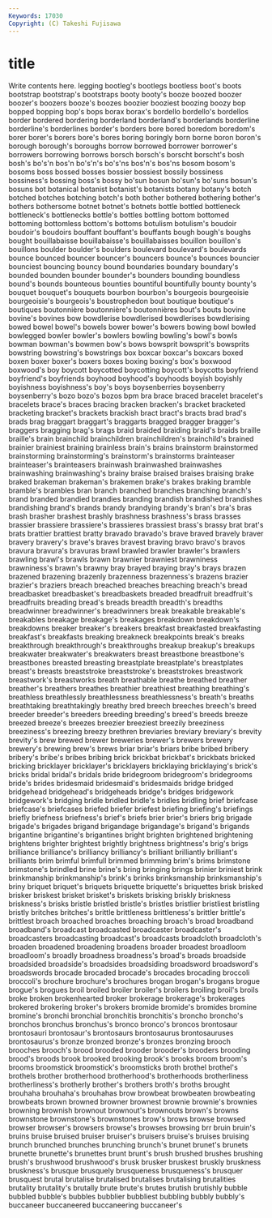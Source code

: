 ```yaml
---
Keywords: 17030 
Copyright: (C) Takeshi Fujisawa
---
```


# title

Write contents here.
legging bootleg's bootlegs bootless boot's boots bootstrap bootstrap's bootstraps
booty booty's booze boozed boozer boozer's boozers booze's boozes boozier
booziest boozing boozy bop bopped bopping bop's bops borax borax's
bordello bordello's bordellos border bordered bordering borderland borderland's borderlands borderline
borderline's borderlines border's borders bore bored boredom boredom's borer borer's
borers bore's bores boring boringly born borne boron boron's borough
borough's boroughs borrow borrowed borrower borrower's borrowers borrowing borrows borsch
borsch's borscht borscht's bosh bosh's bo's'n bos'n bo's'n's bo's'ns bos'n's
bos'ns bosom bosom's bosoms boss bossed bosses bossier bossiest bossily
bossiness bossiness's bossing boss's bossy bo'sun bosun bo'sun's bo'suns bosun's
bosuns bot botanical botanist botanist's botanists botany botany's botch botched
botches botching botch's both bother bothered bothering bother's bothers bothersome
botnet botnet's botnets bottle bottled bottleneck bottleneck's bottlenecks bottle's bottles
bottling bottom bottomed bottoming bottomless bottom's bottoms botulism botulism's boudoir
boudoir's boudoirs bouffant bouffant's bouffants bough bough's boughs bought bouillabaisse
bouillabaisse's bouillabaisses bouillon bouillon's bouillons boulder boulder's boulders boulevard boulevard's
boulevards bounce bounced bouncer bouncer's bouncers bounce's bounces bouncier bounciest
bouncing bouncy bound boundaries boundary boundary's bounded bounden bounder bounder's
bounders bounding boundless bound's bounds bounteous bounties bountiful bountifully bounty
bounty's bouquet bouquet's bouquets bourbon bourbon's bourgeois bourgeoisie bourgeoisie's bourgeois's
boustrophedon bout boutique boutique's boutiques boutonnière boutonnière's boutonnières bout's bouts
bovine bovine's bovines bow bowdlerise bowdlerised bowdlerises bowdlerising bowed bowel
bowel's bowels bower bower's bowers bowing bowl bowled bowlegged bowler
bowler's bowlers bowling bowling's bowl's bowls bowman bowman's bowmen bow's
bows bowsprit bowsprit's bowsprits bowstring bowstring's bowstrings box boxcar boxcar's
boxcars boxed boxen boxer boxer's boxers boxes boxing boxing's box's
boxwood boxwood's boy boycott boycotted boycotting boycott's boycotts boyfriend boyfriend's
boyfriends boyhood boyhood's boyhoods boyish boyishly boyishness boyishness's boy's boys
boysenberries boysenberry boysenberry's bozo bozo's bozos bpm bra brace braced
bracelet bracelet's bracelets brace's braces bracing bracken bracken's bracket bracketed
bracketing bracket's brackets brackish bract bract's bracts brad brad's brads
brag braggart braggart's braggarts bragged bragger bragger's braggers bragging brag's
brags braid braided braiding braid's braids braille braille's brain brainchild
brainchildren brainchildren's brainchild's brained brainier brainiest braining brainless brain's brains
brainstorm brainstormed brainstorming brainstorming's brainstorm's brainstorms brainteaser brainteaser's brainteasers brainwash
brainwashed brainwashes brainwashing brainwashing's brainy braise braised braises braising brake
braked brakeman brakeman's brakemen brake's brakes braking bramble bramble's brambles
bran branch branched branches branching branch's brand branded brandied brandies
branding brandish brandished brandishes brandishing brand's brands brandy brandying brandy's
bran's bra's bras brash brasher brashest brashly brashness brashness's brass
brasses brassier brassiere brassiere's brassieres brassiest brass's brassy brat brat's
brats brattier brattiest bratty bravado bravado's brave braved bravely braver
bravery bravery's brave's braves bravest braving bravo bravo's bravos bravura
bravura's bravuras brawl brawled brawler brawler's brawlers brawling brawl's brawls
brawn brawnier brawniest brawniness brawniness's brawn's brawny bray brayed braying
bray's brays brazen brazened brazening brazenly brazenness brazenness's brazens brazier
brazier's braziers breach breached breaches breaching breach's bread breadbasket breadbasket's
breadbaskets breaded breadfruit breadfruit's breadfruits breading bread's breads breadth breadth's
breadths breadwinner breadwinner's breadwinners break breakable breakable's breakables breakage breakage's
breakages breakdown breakdown's breakdowns breaker breaker's breakers breakfast breakfasted breakfasting
breakfast's breakfasts breaking breakneck breakpoints break's breaks breakthrough breakthrough's breakthroughs
breakup breakup's breakups breakwater breakwater's breakwaters breast breastbone breastbone's breastbones
breasted breasting breastplate breastplate's breastplates breast's breasts breaststroke breaststroke's breaststrokes
breastwork breastwork's breastworks breath breathable breathe breathed breather breather's breathers
breathes breathier breathiest breathing breathing's breathless breathlessly breathlessness breathlessness's breath's
breaths breathtaking breathtakingly breathy bred breech breeches breech's breed breeder
breeder's breeders breeding breeding's breed's breeds breeze breezed breeze's breezes
breezier breeziest breezily breeziness breeziness's breezing breezy brethren breviaries breviary
breviary's brevity brevity's brew brewed brewer breweries brewer's brewers brewery
brewery's brewing brew's brews briar briar's briars bribe bribed bribery
bribery's bribe's bribes bribing brick brickbat brickbat's brickbats bricked bricking
bricklayer bricklayer's bricklayers bricklaying bricklaying's brick's bricks bridal bridal's bridals
bride bridegroom bridegroom's bridegrooms bride's brides bridesmaid bridesmaid's bridesmaids bridge
bridged bridgehead bridgehead's bridgeheads bridge's bridges bridgework bridgework's bridging bridle
bridled bridle's bridles bridling brief briefcase briefcase's briefcases briefed briefer
briefest briefing briefing's briefings briefly briefness briefness's brief's briefs brier
brier's briers brig brigade brigade's brigades brigand brigandage brigandage's brigand's
brigands brigantine brigantine's brigantines bright brighten brightened brightening brightens brighter
brightest brightly brightness brightness's brig's brigs brilliance brilliance's brilliancy brilliancy's
brilliant brilliantly brilliant's brilliants brim brimful brimfull brimmed brimming brim's
brims brimstone brimstone's brindled brine brine's bring bringing brings brinier
briniest brink brinkmanship brinkmanship's brink's brinks brinksmanship brinksmanship's briny briquet
briquet's briquets briquette briquette's briquettes brisk brisked brisker briskest brisket
brisket's briskets brisking briskly briskness briskness's brisks bristle bristled bristle's
bristles bristlier bristliest bristling bristly britches britches's brittle brittleness brittleness's
brittler brittle's brittlest broach broached broaches broaching broach's broad broadband
broadband's broadcast broadcasted broadcaster broadcaster's broadcasters broadcasting broadcast's broadcasts broadcloth
broadcloth's broaden broadened broadening broadens broader broadest broadloom broadloom's broadly
broadness broadness's broad's broads broadside broadsided broadside's broadsides broadsiding broadsword
broadsword's broadswords brocade brocaded brocade's brocades brocading broccoli broccoli's brochure
brochure's brochures brogan brogan's brogans brogue brogue's brogues broil broiled
broiler broiler's broilers broiling broil's broils broke broken brokenhearted broker
brokerage brokerage's brokerages brokered brokering broker's brokers bromide bromide's bromides
bromine bromine's bronchi bronchial bronchitis bronchitis's broncho broncho's bronchos bronchus
bronchus's bronco bronco's broncos brontosaur brontosauri brontosaur's brontosaurs brontosaurus brontosauruses
brontosaurus's bronze bronzed bronze's bronzes bronzing brooch brooches brooch's brood
brooded brooder brooder's brooders brooding brood's broods brook brooked brooking
brook's brooks broom broom's brooms broomstick broomstick's broomsticks broth brothel
brothel's brothels brother brotherhood brotherhood's brotherhoods brotherliness brotherliness's brotherly brother's
brothers broth's broths brought brouhaha brouhaha's brouhahas brow browbeat browbeaten
browbeating browbeats brown browned browner brownest brownie brownie's brownies browning
brownish brownout brownout's brownouts brown's browns brownstone brownstone's brownstones brow's
brows browse browsed browser browser's browsers browse's browses browsing brr
bruin bruin's bruins bruise bruised bruiser bruiser's bruisers bruise's bruises
bruising brunch brunched brunches brunching brunch's brunet brunet's brunets brunette
brunette's brunettes brunt brunt's brush brushed brushes brushing brush's brushwood
brushwood's brusk brusker bruskest bruskly bruskness bruskness's brusque brusquely brusqueness
brusqueness's brusquer brusquest brutal brutalise brutalised brutalises brutalising brutalities brutality
brutality's brutally brute brute's brutes brutish brutishly bubble bubbled bubble's
bubbles bubblier bubbliest bubbling bubbly bubbly's buccaneer buccaneered buccaneering buccaneer's
